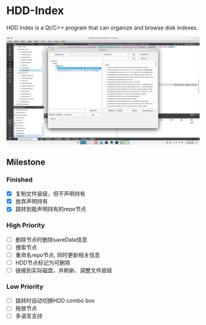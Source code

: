 # HDD-Index

HDD Index is a Qt/C++ program that can organize and browse disk indexes.

![program](screenshots/program.jpg)

## Milestone

### Finished

- [x] 复制文件层级，但不声明持有
- [x] 放弃声明持有
- [x] 跳转到能声明持有的repo节点

### High Priority

- [ ] 删除节点时删除saveData信息
- [ ] 搜索节点
- [ ] 重命名repo节点, 同时更新相关信息
- [ ] HDD节点标记为可删除
- [ ] 链接到实际磁盘，并刷新、调整文件层级

### Low Priority

- [ ] 跳转时自动切换HDD combo box
- [ ] 拖放节点
- [ ] 多语言支持
